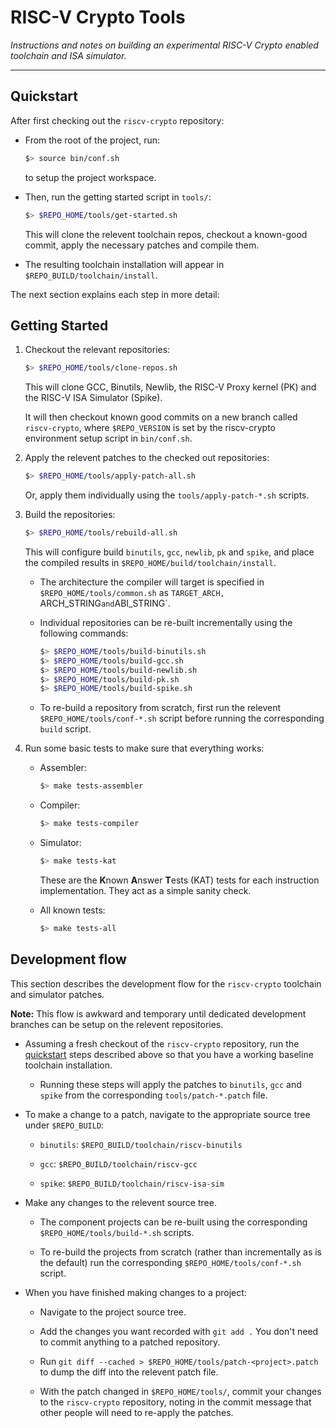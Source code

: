 
# RISC-V Crypto Tools

*Instructions and notes on building an experimental RISC-V Crypto enabled
toolchain and ISA simulator.*

---

## Quickstart

After first checking out the `riscv-crypto` repository:

- From the root of the project, run:
  ```sh
  $> source bin/conf.sh
  ```
  to setup the project workspace.

- Then, run the getting started script in `tools/`:
  ```sh
  $> $REPO_HOME/tools/get-started.sh
  ```
  This will clone the relevent toolchain repos, checkout a known-good
  commit, apply the necessary patches and compile them.

- The resulting toolchain installation will appear in
  `$REPO_BUILD/toolchain/install`.

The next section explains each step in more detail:


## Getting Started

1. Checkout the relevant repositories:
    ```sh
    $> $REPO_HOME/tools/clone-repos.sh
    ```
    This will clone GCC, Binutils, Newlib, the RISC-V Proxy kernel (PK)
    and the RISC-V ISA Simulator (Spike).

    It will then checkout known good commits on a new branch
    called `riscv-crypto`, where `$REPO_VERSION` is set
    by the riscv-crypto environment setup script in `bin/conf.sh`.


2. Apply the relevent patches to the checked out repositories:
    ```sh
    $> $REPO_HOME/tools/apply-patch-all.sh
    ```
    Or, apply them individually using the `tools/apply-patch-*.sh`
    scripts.



3. Build the repositories:
    ```sh
    $> $REPO_HOME/tools/rebuild-all.sh
    ```
    This will configure build `binutils`, `gcc`, `newlib`, `pk` and `spike`,
    and place the compiled results in `$REPO_HOME/build/toolchain/install`.

   - The architecture the compiler will target is specified
     in `$REPO_HOME/tools/common.sh` as
     `TARGET_ARCH, `ARCH_STRING` and `ABI_STRING`.

   - Individual repositories can be re-built incrementally using the
     following commands:
     ```sh
     $> $REPO_HOME/tools/build-binutils.sh
     $> $REPO_HOME/tools/build-gcc.sh
     $> $REPO_HOME/tools/build-newlib.sh
     $> $REPO_HOME/tools/build-pk.sh
     $> $REPO_HOME/tools/build-spike.sh
     ```

   - To re-build a repository from scratch, first run the relevent
     `$REPO_HOME/tools/conf-*.sh` script before running the corresponding
     `build` script.

4. Run some basic tests to make sure that everything works:

    - Assembler:
      ```sh
      $> make tests-assembler
      ```

    - Compiler:
      ```sh
      $> make tests-compiler
      ```

    - Simulator:
      ```sh
      $> make tests-kat
      ```
      These are the **K**nown **A**nswer **T**ests (KAT) tests for
      each instruction implementation.
      They act as a simple sanity check.

    - All known tests:
      ```sh
      $> make tests-all
      ```

## Development flow

This section describes the development flow for the `riscv-crypto`
toolchain and simulator patches.

**Note:** This flow is awkward and temporary until dedicated
development branches can be setup on the relevent repositories.

- Assuming a fresh checkout of the `riscv-crypto` repository,
  run the [quickstart](#quickstart) steps described above so that you
  have a working baseline toolchain installation.

  - Running these steps will apply the patches to `binutils`, `gcc` and
    `spike` from the corresponding `tools/patch-*.patch` file.

- To make a change to a patch, navigate to the appropriate source tree
  under `$REPO_BUILD`:

  - `binutils`: `$REPO_BUILD/toolchain/riscv-binutils`

  - `gcc`: `$REPO_BUILD/toolchain/riscv-gcc`

  - `spike`: `$REPO_BUILD/toolchain/riscv-isa-sim`

- Make any changes to the relevent source tree.

  - The component projects can be re-built using the corresponding
    `$REPO_HOME/tools/build-*.sh` scripts.

  - To re-build the projects from scratch (rather than incrementally as
    is the default) run the corresponding
    `$REPO_HOME/tools/conf-*.sh` script.

- When you have finished making changes to a project:

  - Navigate to the project source tree.

  - Add the changes you want recorded with `git add .`
    You don't need to commit anything to a patched repository.

  - Run `git diff --cached > $REPO_HOME/tools/patch-<project>.patch`
    to dump the diff into the relevent patch file.

  - With the patch changed in `$REPO_HOME/tools/`, commit your changes
    to the `riscv-crypto` repository, noting in the commit message that
    other people will need to re-apply the patches.

